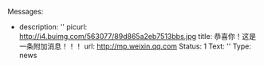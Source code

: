 Messages:
- description: ''
  picurl: http://i4.buimg.com/563077/89d865a2eb7513bbs.jpg
  title: 恭喜你！这是一条附加消息！！！
  url: http://mp.weixin.qq.com
Status: 1
Text: ''
Type: news
